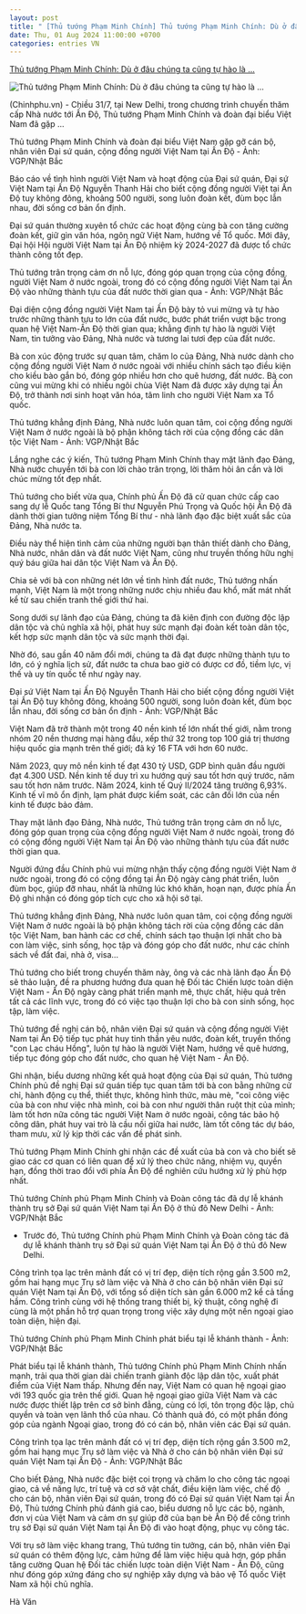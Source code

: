 ```yaml
---
layout: post
title: " [Thủ tướng Phạm Minh Chính] Thủ tướng Phạm Minh Chính: Dù ở đâu chúng ta cũng tự hào là ..."
date: Thu, 01 Aug 2024 11:00:00 +0700
categories: entries VN
---
```

[Thủ tướng Phạm Minh Chính: Dù ở đâu chúng ta cũng tự hào là ...](https://baochinhphu.vn/thu-tuong-pham-minh-chinh-du-o-dau-chung-ta-cung-tu-hao-la-nguoi-viet-nam-102240731210415573.htm)

![Thủ tướng Phạm Minh Chính: Dù ở đâu chúng ta cũng tự hào là ...](https://bcp.cdnchinhphu.vn/zoom/600_315/334894974524682240/2024/7/31/img-7622-17224346330951083928560-84-0-1334-2000-crop-17224346382901616194629.jpg)

(Chinhphu.vn) - Chiều 31/7, tại New Delhi, trong chương trình chuyến thăm cấp Nhà nước tới Ấn Độ, Thủ tướng Phạm Minh Chính và đoàn đại biểu Việt Nam đã gặp ...

Thủ tướng Phạm Minh Chính và đoàn đại biểu Việt Nam gặp gỡ cán bộ, nhân viên Đại sứ quán, cộng đồng người Việt Nam tại Ấn Độ - Ảnh: VGP/Nhật Bắc

Báo cáo về tình hình người Việt Nam và hoạt động của Đại sứ quán, Đại sứ Việt Nam tại Ấn Độ Nguyễn Thanh Hải cho biết cộng đồng người Việt tại Ấn Độ tuy không đông, khoảng 500 người, song luôn đoàn kết, đùm bọc lẫn nhau, đời sống cơ bản ổn định.



Đại sứ quán thường xuyên tổ chức các hoạt động cùng bà con tăng cường đoàn kết, giữ gìn văn hóa, ngôn ngữ Việt Nam, hướng về Tổ quốc. Mới đây, Đại hội Hội người Việt Nam tại Ấn Độ nhiệm kỳ 2024-2027 đã được tổ chức thành công tốt đẹp.

Thủ tướng trân trọng cảm ơn nỗ lực, đóng góp quan trọng của cộng đồng người Việt Nam ở nước ngoài, trong đó có cộng đồng người Việt Nam tại Ấn Độ vào những thành tựu của đất nước thời gian qua - Ảnh: VGP/Nhật Bắc

Đại diện cộng đồng người Việt Nam tại Ấn Độ bày tỏ vui mừng và tự hào trước những thành tựu to lớn của đất nước, bước phát triển vượt bậc trong quan hệ Việt Nam-Ấn Độ thời gian qua; khẳng định tự hào là người Việt Nam, tin tưởng vào Đảng, Nhà nước và tương lai tươi đẹp của đất nước.

Bà con xúc động trước sự quan tâm, chăm lo của Đảng, Nhà nước dành cho cộng đồng người Việt Nam ở nước ngoài với nhiều chính sách tạo điều kiện cho kiều bào gắn bó, đóng góp nhiều hơn cho quê hương, đất nước. Bà con cũng vui mừng khi có nhiều ngôi chùa Việt Nam đã được xây dựng tại Ấn Độ, trở thành nơi sinh hoạt văn hóa, tâm linh cho người Việt Nam xa Tổ quốc.

Thủ tướng khẳng định Đảng, Nhà nước luôn quan tâm, coi cộng đồng người Việt Nam ở nước ngoài là bộ phận không tách rời của cộng đồng các dân tộc Việt Nam - Ảnh: VGP/Nhật Bắc

Lắng nghe các ý kiến, Thủ tướng Phạm Minh Chính thay mặt lãnh đạo Đảng, Nhà nước chuyển tới bà con lời chào trân trọng, lời thăm hỏi ân cần và lời chúc mừng tốt đẹp nhất.

Thủ tướng cho biết vừa qua, Chính phủ Ấn Độ đã cử quan chức cấp cao sang dự lễ Quốc tang Tổng Bí thư Nguyễn Phú Trọng và Quốc hội Ấn Độ đã dành thời gian tưởng niệm Tổng Bí thư - nhà lãnh đạo đặc biệt xuất sắc của Đảng, Nhà nước ta.

Điều này thể hiện tình cảm của những người bạn thân thiết dành cho Đảng, Nhà nước, nhân dân và đất nước Việt Nam, cũng như truyền thống hữu nghị quý báu giữa hai dân tộc Việt Nam và Ấn Độ.

Chia sẻ với bà con những nét lớn về tình hình đất nước, Thủ tướng nhấn mạnh, Việt Nam là một trong những nước chịu nhiều đau khổ, mất mát nhất kể từ sau chiến tranh thế giới thứ hai.

Song dưới sự lãnh đạo của Đảng, chúng ta đã kiên định con đường độc lập dân tộc và chủ nghĩa xã hội, phát huy sức mạnh đại đoàn kết toàn dân tộc, kết hợp sức mạnh dân tộc và sức mạnh thời đại.

Nhờ đó, sau gần 40 năm đổi mới, chúng ta đã đạt được những thành tựu to lớn, có ý nghĩa lịch sử, đất nước ta chưa bao giờ có được cơ đồ, tiềm lực, vị thế và uy tín quốc tế như ngày nay.

Đại sứ Việt Nam tại Ấn Độ Nguyễn Thanh Hải cho biết cộng đồng người Việt tại Ấn Độ tuy không đông, khoảng 500 người, song luôn đoàn kết, đùm bọc lẫn nhau, đời sống cơ bản ổn định - Ảnh: VGP/Nhật Bắc

Việt Nam đã trở thành một trong 40 nền kinh tế lớn nhất thế giới, nằm trong nhóm 20 nền thương mại hàng đầu, xếp thứ 32 trong top 100 giá trị thương hiệu quốc gia mạnh trên thế giới; đã ký 16 FTA với hơn 60 nước.



Năm 2023, quy mô nền kinh tế đạt 430 tỷ USD, GDP bình quân đầu người đạt 4.300 USD. Nền kinh tế duy trì xu hướng quý sau tốt hơn quý trước, năm sau tốt hơn năm trước. Năm 2024, kinh tế Quý II/2024 tăng trưởng 6,93%. Kinh tế vĩ mô ổn định, lạm phát được kiểm soát, các cân đối lớn của nền kinh tế được bảo đảm.

Thay mặt lãnh đạo Đảng, Nhà nước, Thủ tướng trân trọng cảm ơn nỗ lực, đóng góp quan trọng của cộng đồng người Việt Nam ở nước ngoài, trong đó có cộng đồng người Việt Nam tại Ấn Độ vào những thành tựu của đất nước thời gian qua.

Người đứng đầu Chính phủ vui mừng nhận thấy cộng đồng người Việt Nam ở nước ngoài, trong đó có cộng đồng tại Ấn Độ ngày càng phát triển, luôn đùm bọc, giúp đỡ nhau, nhất là những lúc khó khăn, hoạn nạn, được phía Ấn Độ ghi nhận có đóng góp tích cực cho xã hội sở tại.

Thủ tướng khẳng định Đảng, Nhà nước luôn quan tâm, coi cộng đồng người Việt Nam ở nước ngoài là bộ phận không tách rời của cộng đồng các dân tộc Việt Nam, ban hành các cơ chế, chính sách tạo thuận lợi nhất cho bà con làm việc, sinh sống, học tập và đóng góp cho đất nước, như các chính sách về đất đai, nhà ở, visa…

Thủ tướng cho biết trong chuyến thăm này, ông và các nhà lãnh đạo Ấn Độ sẽ thảo luận, đề ra phương hướng đưa quan hệ Đối tác Chiến lược toàn diện Việt Nam - Ấn Độ ngày càng phát triển mạnh mẽ, thực chất, hiệu quả trên tất cả các lĩnh vực, trong đó có việc tạo thuận lợi cho bà con sinh sống, học tập, làm việc.

Thủ tướng đề nghị cán bộ, nhân viên Đại sứ quán và cộng đồng người Việt Nam tại Ấn Độ tiếp tục phát huy tinh thần yêu nước, đoàn kết, truyền thống "con Lạc cháu Hồng", luôn tự hào là người Việt Nam, hướng về quê hương, tiếp tục đóng góp cho đất nước, cho quan hệ Việt Nam - Ấn Độ.

Ghi nhận, biểu dương những kết quả hoạt động của Đại sứ quán, Thủ tướng Chính phủ đề nghị Đại sứ quán tiếp tục quan tâm tới bà con bằng những cử chỉ, hành động cụ thể, thiết thực, không hình thức, màu mè, "coi công việc của bà con như việc nhà mình, coi bà con như người thân ruột thịt của mình; làm tốt hơn nữa công tác người Việt Nam ở nước ngoài, công tác bảo hộ công dân, phát huy vai trò là cầu nối giữa hai nước, làm tốt công tác dự báo, tham mưu, xử lý kịp thời các vấn đề phát sinh.

Thủ tướng Phạm Minh Chính ghi nhận các đề xuất của bà con và cho biết sẽ giao các cơ quan có liên quan để xử lý theo chức năng, nhiệm vụ, quyền hạn, đồng thời trao đổi với phía Ấn Độ để nghiên cứu hướng xử lý phù hợp nhất.

Thủ tướng Chính phủ Phạm Minh Chính và Đoàn công tác đã dự lễ khánh thành trụ sở Đại sứ quán Việt Nam tại Ấn Độ ở thủ đô New Delhi - Ảnh: VGP/Nhật Bắc

* Trước đó, Thủ tướng Chính phủ Phạm Minh Chính và Đoàn công tác đã dự lễ khánh thành trụ sở Đại sứ quán Việt Nam tại Ấn Độ ở thủ đô New Delhi.

Công trình tọa lạc trên mảnh đất có vị trí đẹp, diện tích rộng gần 3.500 m2, gồm hai hạng mục Trụ sở làm việc và Nhà ở cho cán bộ nhân viên Đại sứ quán Việt Nam tại Ấn Độ, với tổng số diện tích sàn gần 6.000 m2 kể cả tầng hầm. Công trình cùng với hệ thống trang thiết bị, kỹ thuật, công nghệ đi cùng là một phần hỗ trợ quan trọng trong việc xây dựng một nền ngoại giao toàn diện, hiện đại.

Thủ tướng Chính phủ Phạm Minh Chính phát biểu tại lễ khánh thành - Ảnh: VGP/Nhật Bắc

Phát biểu tại lễ khánh thành, Thủ tướng Chính phủ Phạm Minh Chính nhấn mạnh, trải qua thời gian dài chiến tranh giành độc lập dân tộc, xuất phát điểm của Việt Nam thấp. Nhưng đến nay, Việt Nam có quan hệ ngoại giao với 193 quốc gia trên thế giới. Quan hệ ngoại giao giữa Việt Nam và các nước được thiết lập trên cơ sở bình đẳng, cùng có lợi, tôn trọng độc lập, chủ quyền và toàn vẹn lãnh thổ của nhau. Có thành quả đó, có một phần đóng góp của ngành Ngoại giao, trong đó có cán bộ, nhân viên các Đại sứ quán.

Công trình tọa lạc trên mảnh đất có vị trí đẹp, diện tích rộng gần 3.500 m2, gồm hai hạng mục Trụ sở làm việc và Nhà ở cho cán bộ nhân viên Đại sứ quán Việt Nam tại Ấn Độ - Ảnh: VGP/Nhật Bắc

Cho biết Đảng, Nhà nước đặc biệt coi trọng và chăm lo cho công tác ngoại giao, cả về năng lực, trí tuệ và cơ sở vật chất, điều kiện làm việc, chế độ cho cán bộ, nhân viên Đại sứ quán, trong đó có Đại sứ quán Việt Nam tại Ấn Độ, Thủ tướng Chính phủ đánh giá cao, biểu dương nỗ lực các bộ, ngành, đơn vị của Việt Nam và cảm ơn sự giúp đỡ của bạn bè Ấn Độ để công trình trụ sở Đại sứ quán Việt Nam tại Ấn Độ đi vào hoạt động, phục vụ công tác.

Với trụ sở làm việc khang trang, Thủ tướng tin tưởng, cán bộ, nhân viên Đại sứ quán có thêm động lực, cảm hứng để làm việc hiệu quả hơn, góp phần tăng cường Quan hệ Đối tác chiến lược toàn diện Việt Nam - Ấn Độ, cũng như đóng góp xứng đáng cho sự nghiệp xây dựng và bảo vệ Tổ quốc Việt Nam xã hội chủ nghĩa.

Hà Văn

